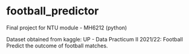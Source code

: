 # football_predictor
Final project for NTU module - MH6212 (python)

Dataset obtained from kaggle: UP - Data Practicum II 2021/22: Football
Predict the outcome of football matches.

